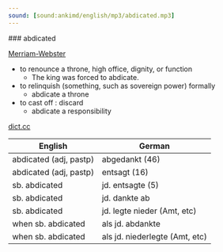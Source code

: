 ```yaml
---
sound: [sound:ankimd/english/mp3/abdicated.mp3]
---
```


\### abdicated

[Merriam-Webster](https://www.merriam-webster.com/dictionary/abdicated)

- to renounce a throne, high office, dignity, or function
    - The king was forced to abdicate.
- to relinquish (something, such as sovereign power) formally
    - abdicate a throne
- to cast off : discard
    - abdicate a responsibility

[dict.cc](https://www.dict.cc/abdicated)

| English        | German       |
| -------------- | ------------ |
| abdicated (adj, pastp) | abgedankt (46) |
| abdicated (adj, pastp) | entsagt (16) |
| sb. abdicated | jd. entsagte (5) |
| sb. abdicated | jd. dankte ab |
| sb. abdicated | jd. legte nieder (Amt, etc) |
| when sb. abdicated | als jd. abdankte |
| when sb. abdicated | als jd. niederlegte (Amt, etc) |
